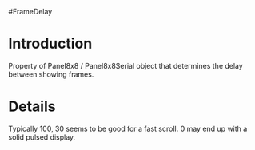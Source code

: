 #FrameDelay

# Introduction #

Property of Panel8x8 / Panel8x8Serial object that determines the delay between showing frames.

# Details #

Typically 100,
30 seems to be good for a fast scroll.
0 may end up with a solid pulsed display.